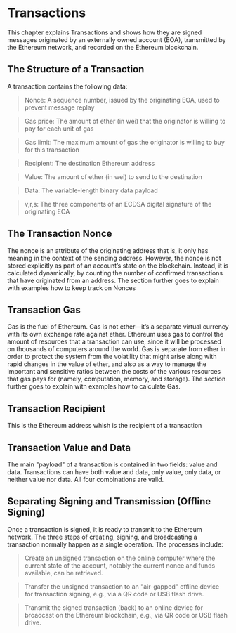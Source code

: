 # Transactions
This chapter explains Transactions and shows how they are signed messages originated by an externally owned account (EOA), transmitted by the Ethereum network, and recorded on the Ethereum blockchain.

## The Structure of a Transaction
A transaction contains the following data:

>Nonce: 
A sequence number, issued by the originating EOA, used to prevent message replay

>Gas price: 
The amount of ether (in wei) that the originator is willing to pay for each unit of gas

>Gas limit: 
The maximum amount of gas the originator is willing to buy for this transaction

>Recipient: 
The destination Ethereum address

>Value: 
The amount of ether (in wei) to send to the destination

>Data: 
The variable-length binary data payload

>v,r,s: 
The three components of an ECDSA digital signature of the originating EOA

## The Transaction Nonce
The nonce is an attribute of the originating address that is, it only has meaning in the context of the sending address. However, the nonce is not stored explicitly as part of an account’s state on the blockchain. Instead, it is calculated dynamically, by counting the number of confirmed transactions that have originated from an address.
The section further goes to explain with examples how to keep track on Nonces

## Transaction Gas
Gas is the fuel of Ethereum. Gas is not ether—it’s a separate virtual currency with its own exchange rate against ether. Ethereum uses gas to control the amount of resources that a transaction can use, since it will be processed on thousands of computers around the world. Gas is separate from ether in order to protect the system from the volatility that might arise along with rapid changes in the value of ether, and also as a way to manage the important and sensitive ratios between the costs of the various resources that gas pays for (namely, computation, memory, and storage). The section further goes to explain with examples how to calculate Gas.

## Transaction Recipient
This is the Ethereum address whish is the recipient of a transaction

## Transaction Value and Data
The main "payload" of a transaction is contained in two fields: value and data. Transactions can have both value and data, only value, only data, or neither value nor data. All four combinations are valid.

## Separating Signing and Transmission (Offline Signing)
Once a transaction is signed, it is ready to transmit to the Ethereum network. The three steps of creating, signing, and broadcasting a transaction normally happen as a single operation. The processes include:

>Create an unsigned transaction on the online computer where the current state of the account, notably the current nonce and funds available, can be retrieved.

>Transfer the unsigned transaction to an "air-gapped" offline device for transaction signing, e.g., via a QR code or USB flash drive.

>Transmit the signed transaction (back) to an online device for broadcast on the Ethereum blockchain, e.g., via QR code or USB flash drive.
